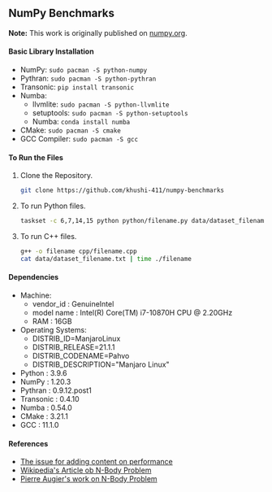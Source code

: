## NumPy Benchmarks

**Note:** This work is originally published on [numpy.org](https://github.com/numpy/numpy.org).  

#### Basic Library Installation
- NumPy: `sudo pacman -S python-numpy`
- Pythran: `sudo pacman -S python-pythran`
- Transonic: `pip install transonic`
- Numba:
	- llvmlite: `sudo pacman -S python-llvmlite`
	- setuptools: `sudo pacman -S python-setuptools`
	- Numba: `conda install numba`
- CMake: `sudo pacman -S cmake`
- GCC Compiler: `sudo pacman -S gcc`

#### To Run the Files
1. Clone the Repository.
	```bash
	git clone https://github.com/khushi-411/numpy-benchmarks
	```
2. To run Python files.
	```bash
	taskset -c 6,7,14,15 python python/filename.py data/dataset_filename.txt
	```
3. To run C++ files.
	```bash
	g++ -o filename cpp/filename.cpp
	cat data/dataset_filename.txt | time ./filename
	```

#### Dependencies
- Machine: 
	- vendor_id	: GenuineIntel
	- model name	: Intel(R) Core(TM) i7-10870H CPU @ 2.20GHz
	- RAM           : 16GB
- Operating Systems:
	- DISTRIB_ID=ManjaroLinux
	- DISTRIB_RELEASE=21.1.1
	- DISTRIB_CODENAME=Pahvo
	- DISTRIB_DESCRIPTION="Manjaro Linux"
- Python                : 3.9.6
- NumPy                 : 1.20.3
- Pythran               : 0.9.12.post1
- Transonic             : 0.4.10
- Numba                 : 0.54.0
- CMake                 : 3.21.1
- GCC                   : 11.1.0

#### References
- [The issue for adding content on performance](https://github.com/numpy/numpy.org/issues/370)
- [Wikipedia's Article ob N-Body Problem](https://en.wikipedia.org/wiki/N-body_problem)
- [Pierre Augier's work on N-Body Problem](https://github.com/paugier/nbabel)
